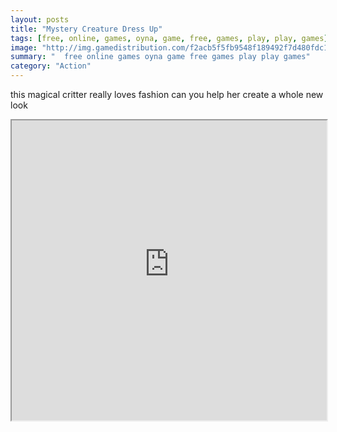```yaml
---
layout: posts
title: "Mystery Creature Dress Up"
tags: [free, online, games, oyna, game, free, games, play, play, games]
image: "http://img.gamedistribution.com/f2acb5f5fb9548f189492f7d480fdc13.jpg"
summary: "  free online games oyna game free games play play games"
category: "Action"
---
```


this magical critter really loves fashion can you help her create a whole new look

<iframe width="100%" height="480px;" src="http://html5.gamedistribution.com/f2acb5f5fb9548f189492f7d480fdc13/"></iframe>